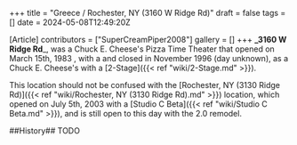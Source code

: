 +++
title = "Greece / Rochester, NY (3160 W Ridge Rd)"
draft = false
tags = []
date = 2024-05-08T12:49:20Z

[Article]
contributors = ["SuperCreamPiper2008"]
gallery = []
+++
**_3160 W Ridge Rd**_, was a Chuck E. Cheese's Pizza Time Theater that opened on March 15th, 1983 , with a  and closed in November 1996 (day unknown), as a Chuck E. Cheese's with a [2-Stage]({{< ref "wiki/2-Stage.md" >}}).

This location should not be confused with the [Rochester, NY (3130 Ridge Rd)]({{< ref "wiki/Rochester, NY (3130 Ridge Rd).md" >}}) location, which opened on July 5th, 2003 with a [Studio C Beta]({{< ref "wiki/Studio C Beta.md" >}}), and is still open to this day with the 2.0 remodel.


##History##
TODO
